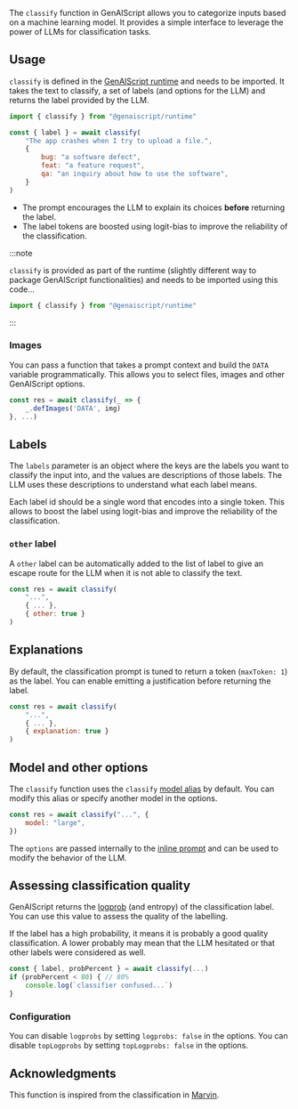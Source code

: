 The `classify` function in GenAIScript allows you to categorize inputs based on a machine learning model.
It provides a simple interface to leverage the power of LLMs for classification tasks.

## Usage

`classify` is defined in the [GenAIScript runtime](/genaiscript/reference/runtime) and needs to be imported. It takes the text to classify, a set of labels (and options for the LLM)
and returns the label provided by the LLM.

```js
import { classify } from "@genaiscript/runtime"

const { label } = await classify(
    "The app crashes when I try to upload a file.",
    {
        bug: "a software defect",
        feat: "a feature request",
        qa: "an inquiry about how to use the software",
    }
)
```

- The prompt encourages the LLM to explain its choices **before** returning the label.
- The label tokens are boosted using logit-bias to improve the reliability of the classification.

:::note

`classify` is provided as part of the runtime (slightly different way to package GenAIScript functionalities) and needs to be imported using this code...

```js
import { classify } from "@genaiscript/runtime"
```

:::

### Images

You can pass a function that takes a prompt context
and build the `DATA` variable programmatically.
This allows you to select files, images and other GenAIScript options.

```js
const res = await classify(_ => {
    _.defImages('DATA', img)
}, ...)
```

## Labels

The `labels` parameter is an object where the keys are the labels you want to classify the input into, and the values are descriptions of those labels. The LLM uses these descriptions to understand what each label means.

Each label id should be a single word that encodes into a single token. This allows to boost the label using logit-bias and improve the reliability of the classification.

### `other` label

A `other` label can be automatically added to the list
of label to give an escape route for the LLM when it is not able to classify the text.

```js "other: true"
const res = await classify(
    "...",
    { ... },
    { other: true }
)
```

## Explanations

By default, the classification prompt is tuned to return a token (`maxToken: 1`) as the label.
You can enable emitting a justification before returning the label.

```js "explanation: true"
const res = await classify(
    "...",
    { ... },
    { explanation: true }
)
```

## Model and other options

The `classify` function uses the `classify` [model alias](/genaiscript/reference/scripts/model-aliases) by default.
You can modify this alias or specify another model in the options.

```js
const res = await classify("...", {
    model: "large",
})
```

The `options` are passed internally to the [inline prompt](/genaiscript/reference/scripts/inline-prompts) and can be used to modify the behavior of the LLM.

## Assessing classification quality

GenAIScript returns the [logprob](/genaiscript/reference/scripts/logprobs) (and entropy) of the classification label. You can use this value to assess the quality of the labelling.

If the label has a high probability, it means it is probably a good quality classification. A lower probably may mean that the LLM
hesitated or that other labels were considered as well.

```js
const { label, probPercent } = await classify(...)
if (probPercent < 80) { // 80%
    console.log(`classifier confused...`)
}
```

### Configuration

You can disable `logprobs` by setting `logprobs: false` in the options. You can disable `topLogprobs` by setting `topLogprobs: false` in the options.

## Acknowledgments

This function is inspired from the classification in [Marvin](https://www.askmarvin.ai/docs/text/classification/).